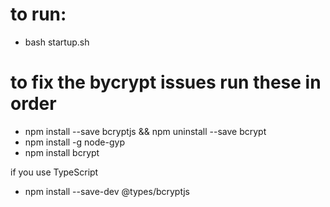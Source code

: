 # to run: 
* bash startup.sh
# to fix the bycrypt issues run these in order

* npm install --save bcryptjs && npm uninstall --save bcrypt
* npm install -g node-gyp
* npm install bcrypt 

if you use TypeScript
* npm install --save-dev @types/bcryptjs

